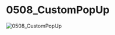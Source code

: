 
# 0508_CustomPopUp
![0508_CustomPopUp](https://user-images.githubusercontent.com/73145656/117529198-32e91200-b011-11eb-83f1-a7d7635c2c48.gif)

